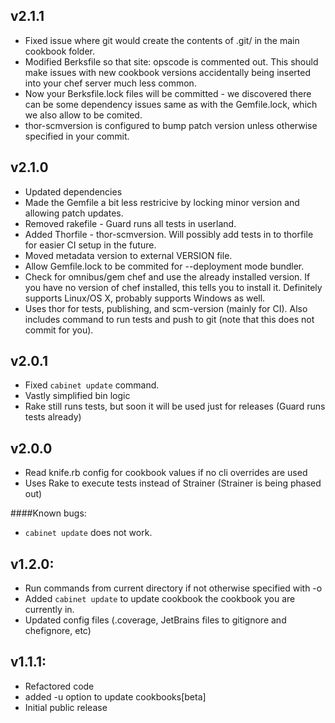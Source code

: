 ## v2.1.1
* Fixed issue where git would create the contents of .git/ in the main cookbook folder.
* Modified Berksfile so that site: opscode is commented out. This should make issues with new cookbook versions accidentally being inserted into your chef server much less common.
* Now your Berksfile.lock files will be committed - we discovered there can be some dependency issues same as with the Gemfile.lock, which we also allow to be comited.
* thor-scmversion is configured to bump patch version unless otherwise specified in your commit.

## v2.1.0
* Updated dependencies
* Made the Gemfile a bit less restricive by locking minor version and allowing patch updates.
* Removed rakefile - Guard runs all tests in userland.
* Added Thorfile - thor-scmversion. Will possibly add tests in to thorfile for easier CI setup in the future.
* Moved metadata version to external VERSION file.
* Allow Gemfile.lock to be commited for --deployment mode bundler.
* Check for omnibus/gem chef and use the already installed version. If you have no version of chef installed, this tells you to install it. Definitely supports Linux/OS X, probably supports Windows as well.
* Uses thor for tests, publishing, and scm-version (mainly for CI). Also includes command to run tests and push to git (note that this does not commit for you).

## v2.0.1
* Fixed `cabinet update` command.
* Vastly simplified bin logic
* Rake still runs tests, but soon it will be used just for releases (Guard runs tests already)

## v2.0.0
* Read knife.rb config for cookbook values if no cli overrides are used
* Uses Rake to execute tests instead of Strainer (Strainer is being phased out)

####Known bugs:
* `cabinet update` does not work.

## v1.2.0:

* Run commands from current directory if not otherwise specified with -o
* Added `cabinet update` to update cookbook the cookbook you are currently in.
* Updated config files (.coverage, JetBrains files to gitignore and chefignore, etc)

## v1.1.1:

* Refactored code
* added -u option to update cookbooks[beta]
* Initial public release
